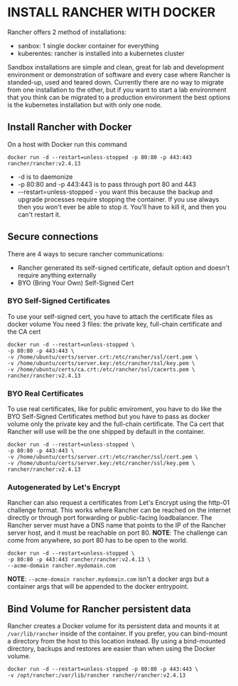 # INSTALL RANCHER WITH DOCKER
Rancher offers 2 method of installations:
- sanbox: 1 single docker container for everything
- kuberentes: rancher is installed into a kubernetes cluster

Sandbox installations are simple and clean, great for lab and development environment or demonstration of software and every case where Rancher is standed-up, used and teared down.
Currently there are no way to migrate from one installation to the other, but if you want to start a lab environment that you think can be migrated to a production environment the best options is the kubernetes installation but with only one node.

## Install Rancher with Docker
On a host with Docker run this command

```
docker run -d --restart=unless-stopped -p 80:80 -p 443:443 rancher/rancher:v2.4.13
```

* -d is to daemonize
* -p 80:80 and -p 443:443 is to pass through port 80 and 443
* --restart=unless-stopped - you want this because the backup and upgrade processes require stopping the container. If you use always then you won't ever be able to stop it. You'll have to kill it, and then you can't restart it.

## Secure connections
There are 4 ways to secure rancher communications:
- Rancher generated its self-signed certificate, default option and doesn't require anything externally
- BYO (Bring Your Own) Self-Signed Cert

### BYO Self-Signed Certificates
To use your self-signed cert, you have to attach the certificate files as docker volume
You need 3 files: the private key, full-chain certificate and the CA cert
```
docker run -d --restart=unless-stopped \
-p 80:80 -p 443:443 \
-v /home/ubuntu/certs/server.crt:/etc/rancher/ssl/cert.pem \
-v /home/ubuntu/certs/server.key:/etc/rancher/ssl/key.pem \
-v /home/ubuntu/certs/ca.crt:/etc/rancher/ssl/cacerts.pem \
rancher/rancher:v2.4.13
```

### BYO Real Certificates
To use real certificates, like for public enviroment, you have to do like the BYO Self-Signed Certificates method but you have to pass as docker volume only the private key and the full-chain certificate.
The Ca cert that Rancher will use will be the one shipped by default in the container.
```
docker run -d --restart=unless-stopped \
-p 80:80 -p 443:443 \
-v /home/ubuntu/certs/server.crt:/etc/rancher/ssl/cert.pem \
-v /home/ubuntu/certs/server.key:/etc/rancher/ssl/key.pem \
rancher/rancher:v2.4.13
```

### Autogenerated by Let's Encrypt
Rancher can also request a certificates from Let's Encrypt using the http-01 challenge format.
This works where Rancher can be reached on the internet directly or through port forwarding or public-facing loadbalancer.
The Rancher server must have a DNS name that points to the IP of the Rancher server host, and it must be reachable on port 80.
**NOTE**: The challenge can come from anywhere, so port 80 has to be open to the world.

```
docker run -d --restart=unless-stopped \
-p 80:80 -p 443:443 rancher/rancher:v2.4.13 \
--acme-domain rancher.mydomain.com
```

**NOTE**: `--acme-domain rancher.mydomain.com` isn't a docker args but a container args that will be appended to the docker entrypoint.

## Bind Volume for Rancher persistent data
Rancher creates a Docker volume for its persistent data and mounts it at `/var/lib/rancher` inside of the container.
If you prefer, you can bind-mount a directory from the host to this location instead. By using a bind-mounted directory, backups and restores are easier than when using the Docker volume.
```
docker run -d --restart=unless-stopped -p 80:80 -p 443:443 \
-v /opt/rancher:/var/lib/rancher rancher/rancher:v2.4.13
```
